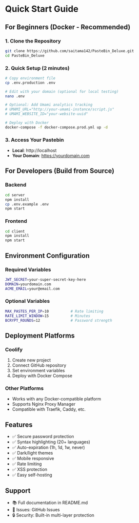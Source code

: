 # Quick Start Guide

## For Beginners (Docker - Recommended)

### 1. Clone the Repository
```bash
git clone https://github.com/saitama142/PasteBin_Deluxe.git
cd PasteBin_Deluxe
```

### 2. Quick Setup (2 minutes)
```bash
# Copy environment file
cp .env.production .env

# Edit with your domain (optional for local testing)
nano .env

# Optional: Add Umami analytics tracking
# UMAMI_URL="http://your-umami-instance/script.js"
# UMAMI_WEBSITE_ID="your-website-uuid"

# Deploy with Docker
docker-compose -f docker-compose.prod.yml up -d
```

### 3. Access Your Pastebin
- **Local**: http://localhost
- **Your Domain**: https://yourdomain.com

## For Developers (Build from Source)

### Backend
```bash
cd server
npm install
cp .env.example .env
npm start
```

### Frontend
```bash
cd client
npm install
npm start
```

## Environment Configuration

### Required Variables
```bash
JWT_SECRET=your-super-secret-key-here
DOMAIN=yourdomain.com
ACME_EMAIL=your@email.com
```

### Optional Variables
```bash
MAX_PASTES_PER_IP=10          # Rate limiting
RATE_LIMIT_WINDOW=15          # Minutes
BCRYPT_ROUNDS=12              # Password strength
```

## Deployment Platforms

### Coolify
1. Create new project
2. Connect GitHub repository
3. Set environment variables
4. Deploy with Docker Compose

### Other Platforms
- Works with any Docker-compatible platform
- Supports Nginx Proxy Manager
- Compatible with Traefik, Caddy, etc.

## Features

- ✅ Secure password protection
- ✅ Syntax highlighting (20+ languages)
- ✅ Auto-expiration (1h, 1d, 1w, never)
- ✅ Dark/light themes
- ✅ Mobile responsive
- ✅ Rate limiting
- ✅ XSS protection
- ✅ Easy self-hosting

## Support

- 📚 Full documentation in README.md
- 🐛 Issues: GitHub Issues
- 🔒 Security: Built-in multi-layer protection
